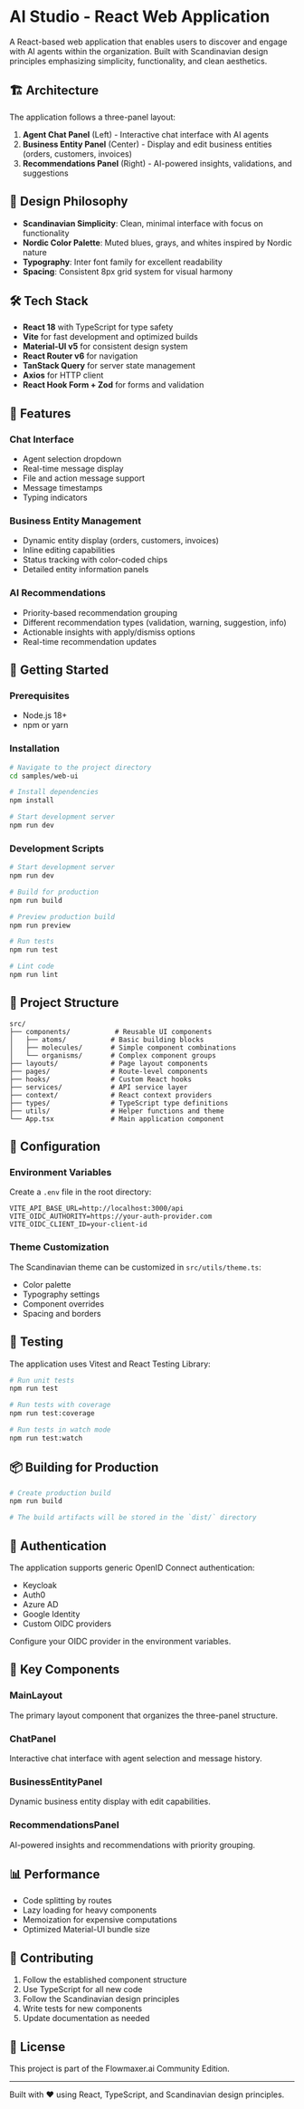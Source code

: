 # AI Studio - React Web Application

A React-based web application that enables users to discover and engage with AI agents within the organization. Built with Scandinavian design principles emphasizing simplicity, functionality, and clean aesthetics.

## 🏗️ Architecture

The application follows a three-panel layout:

1. **Agent Chat Panel** (Left) - Interactive chat interface with AI agents
2. **Business Entity Panel** (Center) - Display and edit business entities (orders, customers, invoices)
3. **Recommendations Panel** (Right) - AI-powered insights, validations, and suggestions

## 🎨 Design Philosophy

- **Scandinavian Simplicity**: Clean, minimal interface with focus on functionality
- **Nordic Color Palette**: Muted blues, grays, and whites inspired by Nordic nature
- **Typography**: Inter font family for excellent readability
- **Spacing**: Consistent 8px grid system for visual harmony

## 🛠️ Tech Stack

- **React 18** with TypeScript for type safety
- **Vite** for fast development and optimized builds
- **Material-UI v5** for consistent design system
- **React Router v6** for navigation
- **TanStack Query** for server state management
- **Axios** for HTTP client
- **React Hook Form + Zod** for forms and validation

## 📱 Features

### Chat Interface
- Agent selection dropdown
- Real-time message display
- File and action message support
- Message timestamps
- Typing indicators

### Business Entity Management
- Dynamic entity display (orders, customers, invoices)
- Inline editing capabilities
- Status tracking with color-coded chips
- Detailed entity information panels

### AI Recommendations
- Priority-based recommendation grouping
- Different recommendation types (validation, warning, suggestion, info)
- Actionable insights with apply/dismiss options
- Real-time recommendation updates

## 🚀 Getting Started

### Prerequisites
- Node.js 18+ 
- npm or yarn

### Installation

```bash
# Navigate to the project directory
cd samples/web-ui

# Install dependencies
npm install

# Start development server
npm run dev
```

### Development Scripts

```bash
# Start development server
npm run dev

# Build for production
npm run build

# Preview production build
npm run preview

# Run tests
npm run test

# Lint code
npm run lint
```

## 📁 Project Structure

```
src/
├── components/           # Reusable UI components
│   ├── atoms/           # Basic building blocks
│   ├── molecules/       # Simple component combinations
│   └── organisms/       # Complex component groups
├── layouts/             # Page layout components
├── pages/               # Route-level components
├── hooks/               # Custom React hooks
├── services/            # API service layer
├── context/             # React context providers
├── types/               # TypeScript type definitions
├── utils/               # Helper functions and theme
└── App.tsx              # Main application component
```

## 🔧 Configuration

### Environment Variables

Create a `.env` file in the root directory:

```env
VITE_API_BASE_URL=http://localhost:3000/api
VITE_OIDC_AUTHORITY=https://your-auth-provider.com
VITE_OIDC_CLIENT_ID=your-client-id
```

### Theme Customization

The Scandinavian theme can be customized in `src/utils/theme.ts`:

- Color palette
- Typography settings
- Component overrides
- Spacing and borders

## 🧪 Testing

The application uses Vitest and React Testing Library:

```bash
# Run unit tests
npm run test

# Run tests with coverage
npm run test:coverage

# Run tests in watch mode
npm run test:watch
```

## 📦 Building for Production

```bash
# Create production build
npm run build

# The build artifacts will be stored in the `dist/` directory
```

## 🔐 Authentication

The application supports generic OpenID Connect authentication:

- Keycloak
- Auth0
- Azure AD
- Google Identity
- Custom OIDC providers

Configure your OIDC provider in the environment variables.

## 🎯 Key Components

### MainLayout
The primary layout component that organizes the three-panel structure.

### ChatPanel
Interactive chat interface with agent selection and message history.

### BusinessEntityPanel
Dynamic business entity display with edit capabilities.

### RecommendationsPanel
AI-powered insights and recommendations with priority grouping.

## 📊 Performance

- Code splitting by routes
- Lazy loading for heavy components
- Memoization for expensive computations
- Optimized Material-UI bundle size

## 🤝 Contributing

1. Follow the established component structure
2. Use TypeScript for all new code
3. Follow the Scandinavian design principles
4. Write tests for new components
5. Update documentation as needed

## 📄 License

This project is part of the Flowmaxer.ai Community Edition.

---

Built with ❤️ using React, TypeScript, and Scandinavian design principles.
